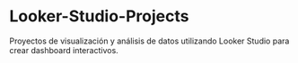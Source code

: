 # Looker-Studio-Projects
Proyectos de visualización y análisis de datos utilizando Looker Studio para crear dashboard interactivos. 
